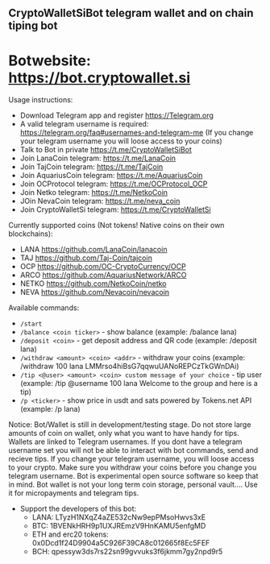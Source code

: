 ## CryptoWalletSiBot telegram wallet and on chain tiping bot

# Botwebsite: https://bot.cryptowallet.si

Usage instructions:
- Download Telegram app and register https://Telegram.org
- A valid telegram username is required: https://telegram.org/faq#usernames-and-telegram-me (If you change your telegram username you will loose access to your coins)
- Talk to Bot in private https://t.me/CryptoWalletSiBot
- Join LanaCoin telegram: https://t.me/LanaCoin 
- Join TajCoin telegram: https://t.me/TajCoin
- Join AquariusCoin telegram: https://t.me/AquariusCoin
- Join OCProtocol telegram: https://t.me/OCProtocol_OCP
- Join Netko telegram: https://t.me/NetkoCoin
- JOin NevaCoin telegram: https://t.me/neva_coin
- Join CryptoWalletSi telegram: https://t.me/CryptoWalletSi


Currently supported coins (Not tokens! Native coins on their own blockchains):
- LANA  https://github.com/LanaCoin/lanacoin
- TAJ https://github.com/Taj-Coin/tajcoin
- OCP https://github.com/OC-CryptoCurrency/OCP
- ARCO https://github.com/AquariusNetwork/ARCO
- NETKO https://github.com/NetkoCoin/netko
- NEVA https://github.com/Nevacoin/nevacoin
    
Available commands:
* `/start`
* `/balance <coin ticker>` - show balance (example: /balance lana)
* `/deposit <coin>` - get deposit address and QR code (example: /deposit lana)
* `/withdraw <amount> <coin> <addr>` - withdraw your coins (example: /withdraw 100 lana LMMrso4hiBsG7qqwuUANoREPCzTkGWnDAi)
* `/tip <@user> <amount> <coin> custom message of your choice` - tip user (example: /tip @username 100 lana Welcome to the group and here is a tip)
* `/p <ticker>` - show price in usdt and sats powered by Tokens.net API (example: /p lana)
    
Notice: Bot/Wallet is still in development/testing stage. Do not store large amounts of coin on wallet, only what you want to have handy for tips. Wallets are linked to Telegram usernames. If you dont have a telegram username set you will not be able to interact with bot commands, send and recieve tips. If you change your telegram username, you will loose access to your crypto. Make sure you withdraw your coins before you change you telegram username. 
Bot is experimental open source software so keep that in mind. Bot wallet is not your long term coin storage, personal vault.... Use it for micropayments and telegram tips.

- Support the developers of this bot:
  - LANA: LTyzH1NXqZ4aZE532cNw9epPMsoHwvs3xE
  - BTC: 1BVENkHRH9p1UXJREmzV9HnKAMU5enfgMD
  - ETH and erc20 tokens: 0x0Dcd1f24D9904a5C926F39CA8c012665f8Ec5FEF
  - BCH: qpessyw3ds7rs22sn99gvvuks3f6jkmm7gy2npd9r5
